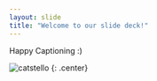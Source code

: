 ```yaml
---
layout: slide
title: "Welcome to our slide deck!"
---
```


Happy Captioning :)

![catstello](https://octodex.github.com/images/catstello.png)
{: .center}

